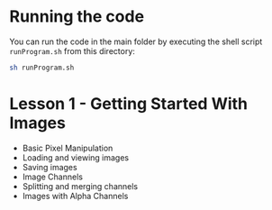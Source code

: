 # Running the code  
You can run the code in the main folder by executing the shell script `runProgram.sh` from this directory:  

```bash  
sh runProgram.sh
```

# Lesson 1 - Getting Started With Images
* Basic Pixel Manipulation  
* Loading and viewing images  
* Saving images  
* Image Channels  
* Splitting and merging channels  
* Images with Alpha Channels  

